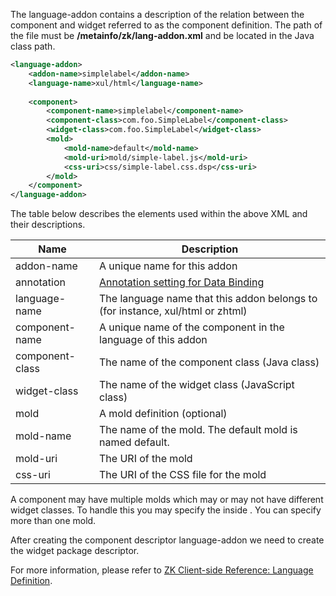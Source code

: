 The language-addon contains a description of the relation between the
component and widget referred to as the component definition. The path
of the file must be **/metainfo/zk/lang-addon.xml** and be located in
the Java class path.

```xml
<language-addon>
    <addon-name>simplelabel</addon-name>
    <language-name>xul/html</language-name>
 
    <component>
        <component-name>simplelabel</component-name>
        <component-class>com.foo.SimpleLabel</component-class>
        <widget-class>com.foo.SimpleLabel</widget-class>
        <mold>
            <mold-name>default</mold-name>
            <mold-uri>mold/simple-label.js</mold-uri>
            <css-uri>css/simple-label.css.dsp</css-uri>
        </mold>
    </component>
</language-addon>
```

The table below describes the elements used within the above XML and
their descriptions.

| Name            | Description                                                                                      |
|-----------------|--------------------------------------------------------------------------------------------------|
| addon-name      | A unique name for this addon                                                                     |
| annotation      | [Annotation setting for Data Binding]({{site.baseurl}}/zk_component_ref/annotation/data_binding) |
| language-name   | The language name that this addon belongs to (for instance, xul/html or zhtml)                   |
| component-name  | A unique name of the component in the language of this addon                                     |
| component-class | The name of the component class (Java class)                                                     |
| widget-class    | The name of the widget class (JavaScript class)                                                  |
| mold            | A mold definition (optional)                                                                     |
| mold-name       | The name of the mold. The default mold is named default.                                         |
| mold-uri        | The URI of the mold                                                                              |
| css-uri         | The URI of the CSS file for the mold                                                             |

A component may have multiple molds which may or may not have different
widget classes. To handle this you may specify the **<widget-class>**
inside **<mold>**. You can specify more than one mold.

After creating the component descriptor language-addon we need to create
the widget package descriptor.

For more information, please refer to [ZK Client-side Reference: Language Definition]({{site.baseurl}}/zk_client_side_ref/language_definition).
